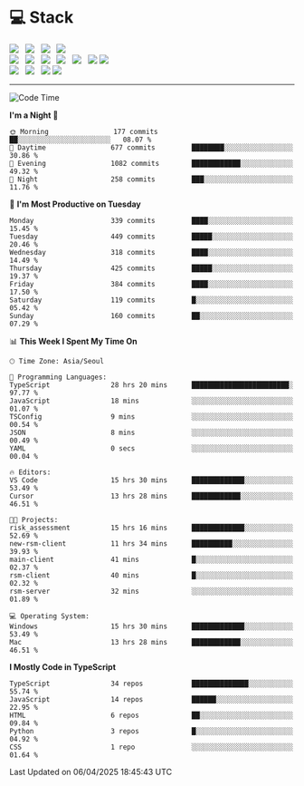 <h1>💻 Stack</h1>
<div>
 <!-- badge : https://shields.io/ -->
 <!-- icon : https://simpleicons.org/?q=Get -->
 <img src="https://img.shields.io/badge/HTML5-e74c3c?style=flat-square&logo=HTML5&logoColor=white"/> &nbsp 
 <img src="https://img.shields.io/badge/CSS3-0A84FF?style=flat-square&logo=CSS3&logoColor=white"/> &nbsp 
 <img src="https://img.shields.io/badge/JavaScript-FFCD11?style=flat-square&logo=JavaScript&logoColor=white"/> &nbsp 
 <img src="https://img.shields.io/badge/TypeScript-3075C0?style=flat-square&logo=TypeScript&logoColor=white"/>
 <br/>
 <img src="https://img.shields.io/badge/Next-000000?style=flat-square&logo=nextdotjs&logoColor=white"/> &nbsp 
 <img src="https://img.shields.io/badge/React-00BCF6?style=flat-square&logo=React&logoColor=white"/> &nbsp 
 <img src="https://img.shields.io/badge/Redux-764ABC?style=flat-square&logo=Redux&logoColor=white"/> &nbsp
 <img src="https://img.shields.io/badge/Recoil-3578E5?style=flat-square&logo=recoil&logoColor=white"/> &nbsp
 <img src="https://img.shields.io/badge/React-Query-FF4154?style=flat-square&logo=reactquery&logoColor=white"/> &nbsp 
 <img src="https://img.shields.io/badge/styled%2Dcomponents-DB7093?style=flat-square&logo=styled%2Dcomponents&logoColor=white"/>
 <img src="https://img.shields.io/badge/CSS Modules-000000?style=flat-square&logo=CSS Modules&logoColor=white"/> &nbsp 
 <br/>
 <img src="https://img.shields.io/badge/Node-339933?style=flat-square&logo=Node.js&logoColor=white"/> &nbsp 
 <img src="https://img.shields.io/badge/Express-000000?style=flat-square&logo=Express&logoColor=white"/> &nbsp 
 <img src="https://img.shields.io/badge/MongoDB-47A248?style=flat-square&logo=MongoDB&logoColor=white"/>
 <img src="https://img.shields.io/badge/MariaDB-003545?style=flat-square&logo=mariadb&logoColor=white"/>
</div>

<hr>

<!--START_SECTION:waka-->
![Code Time](http://img.shields.io/badge/Code%20Time-2%2C293%20hrs%2045%20mins-blue)

**I'm a Night 🦉** 

```text
🌞 Morning                177 commits         ██░░░░░░░░░░░░░░░░░░░░░░░   08.07 % 
🌆 Daytime                677 commits         ████████░░░░░░░░░░░░░░░░░   30.86 % 
🌃 Evening                1082 commits        ████████████░░░░░░░░░░░░░   49.32 % 
🌙 Night                  258 commits         ███░░░░░░░░░░░░░░░░░░░░░░   11.76 % 
```
📅 **I'm Most Productive on Tuesday** 

```text
Monday                   339 commits         ████░░░░░░░░░░░░░░░░░░░░░   15.45 % 
Tuesday                  449 commits         █████░░░░░░░░░░░░░░░░░░░░   20.46 % 
Wednesday                318 commits         ████░░░░░░░░░░░░░░░░░░░░░   14.49 % 
Thursday                 425 commits         █████░░░░░░░░░░░░░░░░░░░░   19.37 % 
Friday                   384 commits         ████░░░░░░░░░░░░░░░░░░░░░   17.50 % 
Saturday                 119 commits         █░░░░░░░░░░░░░░░░░░░░░░░░   05.42 % 
Sunday                   160 commits         ██░░░░░░░░░░░░░░░░░░░░░░░   07.29 % 
```


📊 **This Week I Spent My Time On** 

```text
🕑︎ Time Zone: Asia/Seoul

💬 Programming Languages: 
TypeScript               28 hrs 20 mins      ████████████████████████░   97.77 % 
JavaScript               18 mins             ░░░░░░░░░░░░░░░░░░░░░░░░░   01.07 % 
TSConfig                 9 mins              ░░░░░░░░░░░░░░░░░░░░░░░░░   00.54 % 
JSON                     8 mins              ░░░░░░░░░░░░░░░░░░░░░░░░░   00.49 % 
YAML                     0 secs              ░░░░░░░░░░░░░░░░░░░░░░░░░   00.04 % 

🔥 Editors: 
VS Code                  15 hrs 30 mins      █████████████░░░░░░░░░░░░   53.49 % 
Cursor                   13 hrs 28 mins      ████████████░░░░░░░░░░░░░   46.51 % 

🐱‍💻 Projects: 
risk_assessment          15 hrs 16 mins      █████████████░░░░░░░░░░░░   52.69 % 
new-rsm-client           11 hrs 34 mins      ██████████░░░░░░░░░░░░░░░   39.93 % 
main-client              41 mins             █░░░░░░░░░░░░░░░░░░░░░░░░   02.37 % 
rsm-client               40 mins             █░░░░░░░░░░░░░░░░░░░░░░░░   02.32 % 
rsm-server               32 mins             ░░░░░░░░░░░░░░░░░░░░░░░░░   01.89 % 

💻 Operating System: 
Windows                  15 hrs 30 mins      █████████████░░░░░░░░░░░░   53.49 % 
Mac                      13 hrs 28 mins      ████████████░░░░░░░░░░░░░   46.51 % 
```

**I Mostly Code in TypeScript** 

```text
TypeScript               34 repos            ██████████████░░░░░░░░░░░   55.74 % 
JavaScript               14 repos            ██████░░░░░░░░░░░░░░░░░░░   22.95 % 
HTML                     6 repos             ██░░░░░░░░░░░░░░░░░░░░░░░   09.84 % 
Python                   3 repos             █░░░░░░░░░░░░░░░░░░░░░░░░   04.92 % 
CSS                      1 repo              ░░░░░░░░░░░░░░░░░░░░░░░░░   01.64 % 
```




 Last Updated on 06/04/2025 18:45:43 UTC
<!--END_SECTION:waka-->
